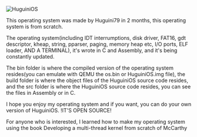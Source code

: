 ![HuguiniOS](https://github.com/user-attachments/assets/8626dd3d-c1d2-4648-8adf-29595efa4268)

This operating system was made by Huguini79 in 2 months, this operating system is from scratch.

The operating system(including IDT interrumptions, disk driver, FAT16, gdt descriptor, kheap, string, pparser, paging, memory heap etc, I/O ports, ELF loader, AND A TERMINAL), it's wrote in C and Assembly, and it's being constantly updated.

The bin folder is where the compiled version of the operating system resides(you can emulate with QEMU the os.bin or HuguiniOS.img file), the build folder is where the object files of the HuguiniOS source code resides, and the src folder is where the HuguiniOS source code resides, you can see the files in Assembly or in C.

I hope you enjoy my operating system and if you want, you can do your own version of HuguiniOS. !IT'S OPEN SOURCE!

For anyone who is interested, I learned how to make my operating system using the book Developing a multi-thread kernel from scratch of McCarthy
